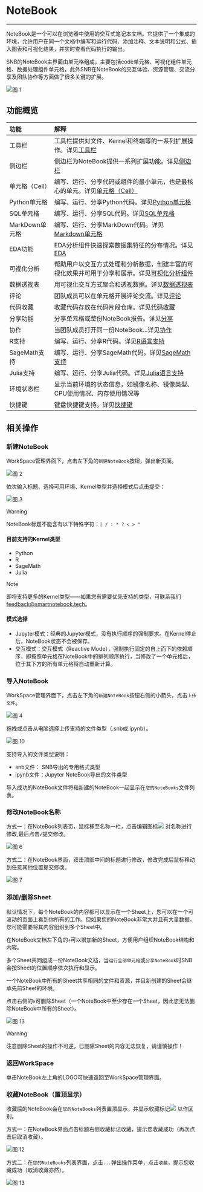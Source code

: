 # NoteBook
---
<!-- NoteBook是一个可以在浏览器中使用的交互式笔记本文档，它的核心任务是通过将文字、代码、图表、公式、结论都整合在一个文档中，能够将整个分析过程完整清晰地表述，并能够以网页的形式进行分享。

Notebook可以实现将代码、文字完美结合起来，因此非常适合从事机器学习、数据分析等数据科学工作的人员使用。

逻辑视图的主界面由单元组成，包括“代码”单元、“标记和文本”单元、输入参数以及“显示”单元（如“表格显示”单元）。
然而，Hex在一些关键方面扩展了笔记本电脑模型： -->

NoteBook是一个可以在浏览器中使用的交互式笔记本文档。它提供了一个集成的环境，允许用户在同一个文档中编写和运行代码、添加注释、文本说明和公式、插入图表和可视化结果，并实时查看代码执行的输出。

SNB的NoteBook主界面由单元格组成，主要包括code单元格、可视化组件单元格、数据处理组件单元格。此外SNB在NoteBook的交互体验、资源管理、交流分享及团队协作等方面做了很多关键的扩展。

![图 1](../images/4439cf1646f26c013a25d09d6b415cdf9e6f92d065c2246365138e148ea4ad79.png)  

## 功能概览

| 功能 | 解释 | 
| :-----| :---- | 
| 工具栏 | 工具栏提供对文件、Kernel和终端等的一系列扩展操作。详见<a href="./Toolbar.md" title="工具栏">工具栏</a>  | 
| 侧边栏 | 侧边栏为NoteBook提供一系列扩展功能。详见<a href="./Sidebar.md" title="侧边栏">侧边栏</a>   | 
| 单元格（Cell） | 编写、运行、分享代码或组件的最小单元，也是最核心的单元。详见<a href="./Cell.md" title="单元格（Cell）">单元格（Cell）</a>   | 
| Python单元格 | 编写、运行、分享Python代码。详见<a href="./Python.md" title="Python单元格">Python单元格</a>   | 
| SQL单元格 | 编写、运行、分享SQL代码。详见<a href="./SQL.md" title="SQL单元格">SQL单元格</a>   | 
| MarkDown单元格 | 编写、运行、分享MarkDown代码。详见<a href="./Markdown.md" title="Markdown单元格">Markdown单元格</a>   | 
| EDA功能 | EDA分析组件快速探索数据集特征的分布情况。详见<a href="./EDA.md" title="EDA">EDA</a> | 
| 可视化分析 | 帮助用户以交互方式处理和分析数据，创建丰富的可视化效果并可用于分享和展示。详见<a href="./Visualization.md" title="可视化组件">可视化分析组件</a> | 
| 数据透视表 | 用可视化交互方式聚合和透视数据。详见<a href="./DataTransform.md" title="数据透视表">数据透视表</a> | 
| 评论 | 团队成员可以在单元格开展评论交流。详见<a href="./Comments.md" title="评论">评论</a> |
| 代码收藏 | 收藏代码存放在代码片段仓库。详见<a href="./Collections.md" title="代码收藏">代码收藏</a> |  
| 分享功能 | 分享单元格或整份NoteBook报告。详见<a href="./Share.md" title="分享">分享</a> | 
| 协作 | 当团队成员打开同一份NoteBook...详见<a href="./Teamwork.md" title="协作">协作</a> | 
| R支持 | 编写、运行、分享R代码。详见<a href="./R.md" title="R单元格">R语言支持</a>   | 
| SageMath支持 | 编写、运行、分享SageMath代码。详见<a href="./SageMath.md" title="SageMath单元格">SageMath支持</a>   | 
| Julia支持 | 编写、运行、分享Julia代码。详见<a href="./Julia.md" title="Julia单元格">Julia语言支持</a>   | 
| 环境状态栏 | 显示当前环境的状态信息，如镜像名称、镜像类型、CPU使用情况、内存使用情况等 | 
| 快捷键 | 键盘快捷键支持。详见<a href="./Shortcuts.md" title="快捷键">快捷键</a> | 

## 相关操作

### 新建NoteBook

<span id="newnb"></span>

WorkSpace管理界面下，点击左下角的`新建NoteBook`按钮，弹出新页面。

<!-- ![图 8](../images/createnote.png)   -->

![图 2](../images/9526ea7cdf737aa42d818f6fc6f0ef170354e59e90b57468a7738409878818aa.png)  


依次输入标题、选择可用环境、Kernel类型并选择模式后点击提交：

<!-- ![图 6](../images/notebook_ker.png)   -->
![图 3](../images/dacc44e5d860b3d41d43f54dc6c583123599bc17d37e0cd095ed1964e5b6e618.png)  

> [!WARNING]
> NoteBook标题不能含有以下特殊字符：`| / : * ? < > "`

#### 目前支持的Kernel类型

  * Python
  * R
  * SageMath
  * Julia

> [!NOTE]
> 即将支持更多的Kernel类型——如果您有需要优先支持的类型，可联系我们 <feedback@smartnotebook.tech>。

#### 模式选择

  * Jupyter模式：经典的Jupyter模式，没有执行顺序的强制要求。在Kernel停止后，NoteBook状态不会被保存。
  * 交互模式：交互模式（Reactive Mode），强制执行固定的自上而下的依赖顺序，即按照单元格在NoteBook中的排列顺序执行，当修改了一个单元格后，位于其下方的所有单元格将自动重新计算。
  
<!-- ### Notebook界面（空）

![图 7](../images/newnotebooks.png)   -->

### 导入NoteBook

WorkSpace管理界面下，点击左下角的`新建NoteBook`按钮右侧的小箭头，点击`上传文件`。

<!-- ![图 9](../images/importfile.png)   -->
![图 4](../images/4e2c484b4a00df319c919b139453b76dd10b8e757ebeeb634ad8a0f57aa7261e.png)  

拖拽或点击从电脑选择上传支持的文件类型（.snb或.ipynb）。

![图 10](../images/uploadfile.png)  

支持导入的文件类型说明：

- snb文件： SNB导出的专用格式类型
- ipynb文件：Jupyter NoteBook导出的文件类型

导入成功的NoteBook文件将和新建的NoteBook一起显示在`您的NoteBooks`文件列表。  

### 修改NoteBook名称


方式一：在NoteBook列表页，鼠标移至名称一栏，点击编辑图标<img style="display: inline-block;padding:0px;border:0px" src="../images/65a905b0ead2151eedb628ffb9024bafc5f822fa399532886a15503f64510d0c.png"  />  对名称进行修改,最后点击`√`提交修改。

<!-- ![图 11](../images/alter.png)   -->
![图 6](../images/1e10faab00dc916342ecb6167595578131b6af8125c1d203041af223dce6a3b2.gif)  

方式二：在NoteBook界面，双击顶部中间的标题进行修改，修改完成后鼠标移动到任意其他位置提交修改。  

![图 7](../images/088f9bd43fd15adbd26a7fdc1415df7d8dfc33f6e1c407527c6312f1109abdef.gif)  


### 添加/删除Sheet

默认情况下，每个NoteBook的内容都可以显示在一个Sheet上，您可以在一个可滚动的页面上看到你所有的工作。但如果您的NoteBook非常大并且有大量数据，您可能需要将其内容组织到多个Sheet中。

在NoteBook文档左下角的`+`可以增加新的Sheet，方便用户组织NoteBook结构和内容。

多个Sheet共同组成一份NoteBook文档，当`运行全部单元格`或`分享NoteBook`时SNB会按Sheet的位置顺序依次执行和显示。

一个NoteBook中所有的Sheet共享相同的文件和资源，并且新创建的Sheet会继承先前Sheet的环境。

点击右侧的`×`可删除Sheet（一个NoteBook中至少存在一个Sheet，因此您无法删除NoteBook中所有的Sheet）。

![图 13](../images/sheets.png)  
<!-- ![图 8](../images/46c7510d8cc6eaf4c3b936f4ee3ca4844c9891b4d208589fb92d0652f19cdb11.png)   -->
> [!WARNING]
> 注意删除Sheet的操作不可逆，已删除Sheet的内容无法恢复，请谨慎操作！

### 返回WorkSpace

单击NoteBook左上角的LOGO可快速返回至WorkSpace管理界面。

<!-- <img style="display: inline-block;padding:0px;border:0px;width:26px;height:28
px" src="../images/4c86290b8f189b173f1c3ff38bb2ee279bfca6b8951ffdf47a562bbb5b683e86.png"  /> -->
<!-- ![图 14](../images/logoarea.png)   -->
<!-- ![图 9](../images/fc0650de1e950a44e4509aa4b0b2d82621737b7c0129462af4f431d33abcc132.png)   -->


<!-- ## 成员同时打开一份NoteBook

当多名团队成员同时编辑同一份NoteBook文档，后打开NoteBook的成员会在NoteBook页面上方收到提示，无法保存修改的内容（同时编辑内容会产生冲突）：

![图 8](../images/confli.png)   -->

### 收藏NoteBook（置顶显示）

收藏后的NoteBook会在`您的NoteBooks`列表置顶显示，并显示收藏标记<img style="display: inline-block;padding:0px;border:0px" src="../images/da92b5719ed49010197cead96f933b7520d8987b142b58f103cac2766f0d2179.png"  />
以作区别。

方式一：在NoteBook界面点击标题右侧收藏标记收藏，提示您收藏成功（再次点击后取消收藏）。

<!-- ![图 5](../images/%E6%94%B6%E8%97%8FNoteBooks%E6%88%90%E5%8A%9F%E5%92%8C%E5%8F%96%E6%B6%88.gif)   -->
![图 12](../images/9d0f01c1730a515d1163d20dcf8403821931dd998cf6c2b5b294a8ebcaaf712f.gif)  


方式二：在`您的NoteBooks`列表界面，点击`...`弹出操作菜单，点击`收藏`，提示您收藏成功（取消收藏亦然）。

![图 13](../images/96ceed4ed00cab281563b302e32cd46b4bc7e8b88c2e3367389a0eee1ac92890.gif)  

